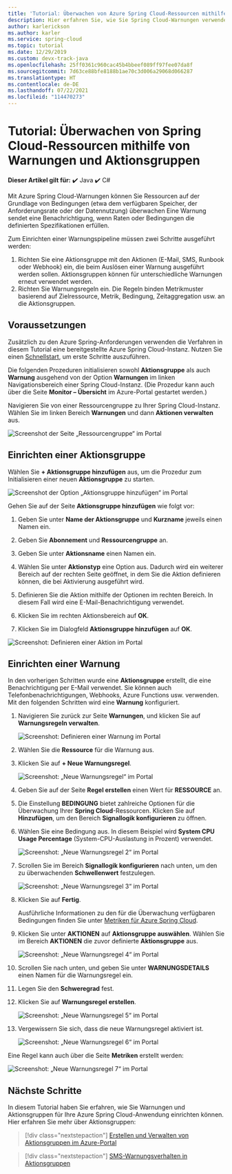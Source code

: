 ```yaml
---
title: 'Tutorial: Überwachen von Azure Spring Cloud-Ressourcen mithilfe von Warnungen und Aktionsgruppen | Microsoft-Dokumentation'
description: Hier erfahren Sie, wie Sie Spring Cloud-Warnungen verwenden.
author: karlerickson
ms.author: karler
ms.service: spring-cloud
ms.topic: tutorial
ms.date: 12/29/2019
ms.custom: devx-track-java
ms.openlocfilehash: 25ff0361c960cac45b4bbeef089ff97fee07da8f
ms.sourcegitcommit: 7d63ce88bfe8188b1ae70c3d006a29068d066287
ms.translationtype: HT
ms.contentlocale: de-DE
ms.lasthandoff: 07/22/2021
ms.locfileid: "114470273"
---
```

# <a name="tutorial-monitor-spring-cloud-resources-using-alerts-and-action-groups"></a>Tutorial: Überwachen von Spring Cloud-Ressourcen mithilfe von Warnungen und Aktionsgruppen

**Dieser Artikel gilt für:** ✔️ Java ✔️ C#

Mit Azure Spring Cloud-Warnungen können Sie Ressourcen auf der Grundlage von Bedingungen (etwa dem verfügbaren Speicher, der Anforderungsrate oder der Datennutzung) überwachen Eine Warnung sendet eine Benachrichtigung, wenn Raten oder Bedingungen die definierten Spezifikationen erfüllen.

Zum Einrichten einer Warnungspipeline müssen zwei Schritte ausgeführt werden: 
1. Richten Sie eine Aktionsgruppe mit den Aktionen (E-Mail, SMS, Runbook oder Webhook) ein, die beim Auslösen einer Warnung ausgeführt werden sollen. Aktionsgruppen können für unterschiedliche Warnungen erneut verwendet werden.
2. Richten Sie Warnungsregeln ein. Die Regeln binden Metrikmuster basierend auf Zielressource, Metrik, Bedingung, Zeitaggregation usw. an die Aktionsgruppen.

## <a name="prerequisites"></a>Voraussetzungen

Zusätzlich zu den Azure Spring-Anforderungen verwenden die Verfahren in diesem Tutorial eine bereitgestellte Azure Spring Cloud-Instanz.  Nutzen Sie einen [Schnellstart](./quickstart.md), um erste Schritte auszuführen.

Die folgenden Prozeduren initialisieren sowohl **Aktionsgruppe** als auch **Warnung** ausgehend von der Option **Warnungen** im linken Navigationsbereich einer Spring Cloud-Instanz. (Die Prozedur kann auch über die Seite **Monitor – Übersicht** im Azure-Portal gestartet werden.) 

Navigieren Sie von einer Ressourcengruppe zu Ihrer Spring Cloud-Instanz. Wählen Sie im linken Bereich **Warnungen** und dann **Aktionen verwalten** aus.

![Screenshot der Seite „Ressourcengruppe“ im Portal](media/alerts-action-groups/action-1-a.png)

## <a name="set-up-action-group"></a>Einrichten einer Aktionsgruppe

Wählen Sie **+ Aktionsgruppe hinzufügen** aus, um die Prozedur zum Initialisieren einer neuen **Aktionsgruppe** zu starten.

![Screenshot der Option „Aktionsgruppe hinzufügen“ im Portal](media/alerts-action-groups/action-1.png)

Gehen Sie auf der Seite **Aktionsgruppe hinzufügen** wie folgt vor:

 1. Geben Sie unter **Name der Aktionsgruppe** und **Kurzname** jeweils einen Namen ein.

 1. Geben Sie **Abonnement** und **Ressourcengruppe** an.

 1. Geben Sie unter **Aktionsname** einen Namen ein.

 1. Wählen Sie unter **Aktionstyp** eine Option aus.  Dadurch wird ein weiterer Bereich auf der rechten Seite geöffnet, in dem Sie die Aktion definieren können, die bei Aktivierung ausgeführt wird.

 1. Definieren Sie die Aktion mithilfe der Optionen im rechten Bereich.  In diesem Fall wird eine E-Mail-Benachrichtigung verwendet.

 1. Klicken Sie im rechten Aktionsbereich auf **OK**.

 1. Klicken Sie im Dialogfeld **Aktionsgruppe hinzufügen** auf **OK**. 

  ![Screenshot: Definieren einer Aktion im Portal](media/alerts-action-groups/action-2.png)

## <a name="set-up-alert"></a>Einrichten einer Warnung 

In den vorherigen Schritten wurde eine **Aktionsgruppe** erstellt, die eine Benachrichtigung per E-Mail verwendet. Sie können auch Telefonbenachrichtigungen, Webhooks, Azure Functions usw. verwenden. Mit den folgenden Schritten wird eine **Warnung** konfiguriert.

1. Navigieren Sie zurück zur Seite **Warnungen**, und klicken Sie auf **Warnungsregeln verwalten**.

   ![Screenshot: Definieren einer Warnung im Portal](media/alerts-action-groups/alerts-2.png)

1. Wählen Sie die **Ressource** für die Warnung aus.

1. Klicken Sie auf **+ Neue Warnungsregel**.

   ![Screenshot: „Neue Warnungsregel“ im Portal](media/alerts-action-groups/alerts-3.png)

1. Geben Sie auf der Seite **Regel erstellen** einen Wert für **RESSOURCE** an.

1. Die Einstellung **BEDINGUNG** bietet zahlreiche Optionen für die Überwachung Ihrer **Spring Cloud**-Ressourcen.  Klicken Sie auf **Hinzufügen**, um den Bereich **Signallogik konfigurieren** zu öffnen.

1. Wählen Sie eine Bedingung aus. In diesem Beispiel wird **System CPU Usage Percentage** (System-CPU-Auslastung in Prozent) verwendet.

   ![Screenshot: „Neue Warnungsregel 2“ im Portal](media/alerts-action-groups/alerts-3-1.png)

1. Scrollen Sie im Bereich **Signallogik konfigurieren** nach unten, um den zu überwachenden **Schwellenwert** festzulegen.

   ![Screenshot: „Neue Warnungsregel 3“ im Portal](media/alerts-action-groups/alerts-3-2.png)

1. Klicken Sie auf **Fertig**.

   Ausführliche Informationen zu den für die Überwachung verfügbaren Bedingungen finden Sie unter [Metriken für Azure Spring Cloud](./concept-metrics.md#user-metrics-options).

1. Klicken Sie unter **AKTIONEN** auf **Aktionsgruppe auswählen**. Wählen Sie im Bereich **AKTIONEN** die zuvor definierte **Aktionsgruppe** aus.

   ![Screenshot: „Neue Warnungsregel 4“ im Portal](media/alerts-action-groups/alerts-3-3.png) 

1. Scrollen Sie nach unten, und geben Sie unter **WARNUNGSDETAILS** einen Namen für die Warnungsregel ein.

1. Legen Sie den **Schweregrad** fest.

1. Klicken Sie auf **Warnungsregel erstellen**.

   ![Screenshot: „Neue Warnungsregel 5“ im Portal](media/alerts-action-groups/alerts-3-4.png)

1. Vergewissern Sie sich, dass die neue Warnungsregel aktiviert ist.

   ![Screenshot: „Neue Warnungsregel 6“ im Portal](media/alerts-action-groups/alerts-4.png)

Eine Regel kann auch über die Seite **Metriken** erstellt werden:

![Screenshot: „Neue Warnungsregel 7“ im Portal](media/alerts-action-groups/alerts-5.png)

## <a name="next-steps"></a>Nächste Schritte

In diesem Tutorial haben Sie erfahren, wie Sie Warnungen und Aktionsgruppen für Ihre Azure Spring Cloud-Anwendung einrichten können. Hier erfahren Sie mehr über Aktionsgruppen:

> [!div class="nextstepaction"]
> [Erstellen und Verwalten von Aktionsgruppen im Azure-Portal](../azure-monitor/alerts/action-groups.md)

> [!div class="nextstepaction"]
> [SMS-Warnungsverhalten in Aktionsgruppen](../azure-monitor/alerts/alerts-sms-behavior.md)